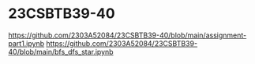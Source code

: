 # 23CSBTB39-40
https://github.com/2303A52084/23CSBTB39-40/blob/main/assignment-part1.ipynb
https://github.com/2303A52084/23CSBTB39-40/blob/main/bfs_dfs_star.ipynb
